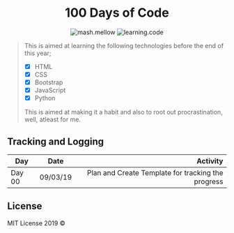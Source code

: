 <div id="heading" align="center">

# **100 Days of Code**

</div>

<div id="badges" align="center">

![mash.mellow](https://img.shields.io/badge/%3C%2F%3E%20with%20%E2%99%A5%20by-mash.mellow-%23e30000.svg) ![learning.code](https://img.shields.io/badge/100_days-code-success.svg)


</div>

>This is aimed at learning the following technologies before the end of this year;
>
> - [x] HTML
> - [x] CSS
> - [x] Bootstrap
> - [x] JavaScript
> - [x] Python
>
>This is aimed at making it a habit and also to root out procrastination, well, atleast for me.

## Tracking and Logging

| Day         | Date          | Activity          |
| ----------- | :-----------: | ---------------: |
| Day 00 | 09/03/19 | Plan and Create Template for tracking the progress|


## License
MIT License 2019 ©
